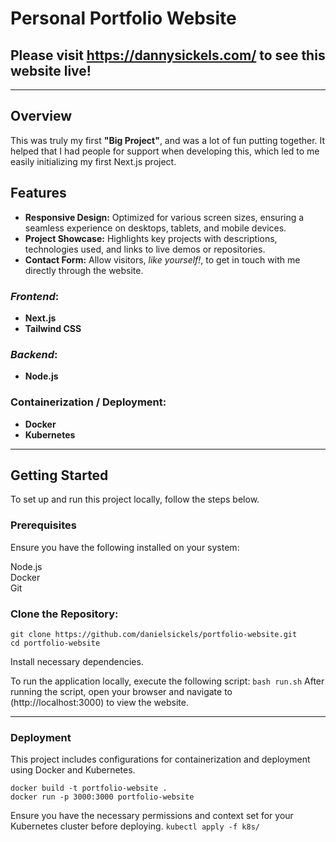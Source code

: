 # Personal Portfolio Website  

## Please visit https://dannysickels.com/ to see this website live!

---

## Overview  

This was truly my first **"Big Project"**, and was a lot of fun putting together. It helped that I had people for support when developing this, which led to me easily initializing my first Next.js project. 

## Features
- **Responsive Design:** Optimized for various screen sizes, ensuring a seamless experience on desktops, tablets, and mobile devices.  
- **Project Showcase:** Highlights key projects with descriptions, technologies used, and links to live demos or repositories.  
- **Contact Form:** Allow visitors, _like yourself!_, to get in touch with me directly through the website.  
### _Frontend_:
- **Next.js**
- **Tailwind CSS**
### _Backend_:
- **Node.js**
### Containerization / Deployment:
- **Docker**
- **Kubernetes**

---
  
## Getting Started  

To set up and run this project locally, follow the steps below.

### Prerequisites
Ensure you have the following installed on your system:

Node.js  
Docker  
Git  

### Clone the Repository:  

```
git clone https://github.com/danielsickels/portfolio-website.git
cd portfolio-website
```
Install necessary dependencies.  

To run the application locally, execute the following script:
```bash run.sh```
After running the script, open your browser and navigate to (http://localhost:3000) to view the website.

---

### Deployment
This project includes configurations for containerization and deployment using Docker and Kubernetes.
```
docker build -t portfolio-website .
docker run -p 3000:3000 portfolio-website
```

Ensure you have the necessary permissions and context set for your Kubernetes cluster before deploying.
```kubectl apply -f k8s/```
